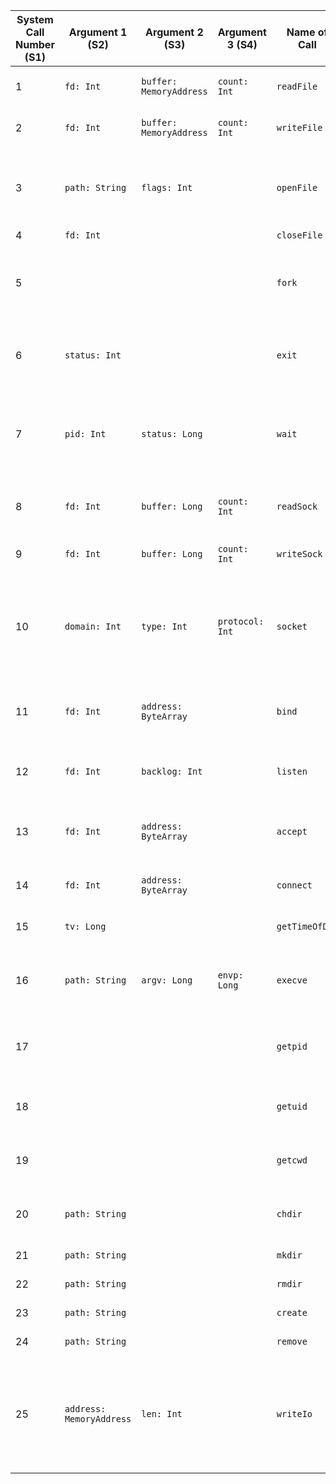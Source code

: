 | System Call Number (S1) | Argument 1 (S2)          | Argument 2 (S3)         | Argument 3 (S4) | Name of Call   | Description                                                                                           | Result (R2)                           |
|-------------------------|--------------------------|-------------------------|-----------------|----------------|-------------------------------------------------------------------------------------------------------|---------------------------------------|
| 1                       | `fd: Int`                | `buffer: MemoryAddress` | `count: Int`    | `readFile`     | Reads data from a file into a buffer.                                                                 | `Number of bytes read`                |
| 2                       | `fd: Int`                | `buffer: MemoryAddress` | `count: Int`    | `writeFile`    | Writes data from a buffer to a file.                                                                  | `Number of bytes written`             |
| 3                       | `path: String`           | `flags: Int`            |                 | `openFile`     | Opens a file with specified flags and creation mode.                                                  | `File descriptor`                     |
| 4                       | `fd: Int`                |                         |                 | `closeFile`    | Closes a file.                                                                                        |                                       |
| 5                       |                          |                         |                 | `fork`         | Creates a child process that is a copy of the current process.                                        | `Process ID of the child process`     |
| 6                       | `status: Int`            |                         |                 | `exit`         | Terminates the current process with the specified exit status.                                        |                                       |
| 7                       | `pid: Int`               | `status: Long`          |                 | `wait`         | Waits for a child process to terminate and retrieves its exit status.                                 | `Exit status of the child process`    |
| 8                       | `fd: Int`                | `buffer: Long`          | `count: Int`    | `readSock`     | Reads data from a socket into a buffer.                                                               | `Number of bytes read`                |
| 9                       | `fd: Int`                | `buffer: Long`          | `count: Int`    | `writeSock`    | Writes data from a buffer to a socket.                                                                | `Number of bytes written`             |
| 10                      | `domain: Int`            | `type: Int`             | `protocol: Int` | `socket`       | Creates a new socket with the specified address family, type, and protocol.                           | `Socket descriptor`                   |
| 11                      | `fd: Int`                | `address: ByteArray`    |                 | `bind`         | Binds a socket to a specific network address.                                                         |                                       |
| 12                      | `fd: Int`                | `backlog: Int`          |                 | `listen`       | Puts a socket into listening mode.                                                                    |                                       |
| 13                      | `fd: Int`                | `address: ByteArray`    |                 | `accept`       | Accepts a connection request on a listening socket.                                                   | `Socket descriptor of the connection` |
| 14                      | `fd: Int`                | `address: ByteArray`    |                 | `connect`      | Establishes a connection to a socket.                                                                 |                                       |
| 15                      | `tv: Long`               |                         |                 | `getTimeOfDay` | Gets the current system time.                                                                         | `System time`                         |
| 16                      | `path: String`           | `argv: Long`            | `envp: Long`    | `execve`       | Replaces the current process with a new program.                                                      |                                       |
| 17                      |                          |                         |                 | `getpid`       | Retrieves the process ID of the current process.                                                      | `Process ID`                          |
| 18                      |                          |                         |                 | `getuid`       | Retrieves the user ID of the current process.                                                         | `User ID`                             |
| 19                      |                          |                         |                 | `getcwd`       | Retrieves the current working directory.                                                              | `Current working directory`           |
| 20                      | `path: String`           |                         |                 | `chdir`        | Changes the current working directory.                                                                |                                       |
| 21                      | `path: String`           |                         |                 | `mkdir`        | Creates a directory.                                                                                  |                                       |
| 22                      | `path: String`           |                         |                 | `rmdir`        | Removes a directory.                                                                                  |                                       |
| 23                      | `path: String`           |                         |                 | `create`       | Creates a file.                                                                                       | `File descriptor`                     |
| 24                      | `path: String`           |                         |                 | `remove`       | Removes a file.                                                                                       |                                       |
| 25                      | `address: MemoryAddress` | `len: Int`              |                 | `writeIo`      | Writes a string to the screen starting at `address` in memory and incrementing and printing the ASCII |

